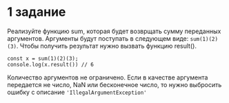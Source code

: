 # 1 задание

Реализуйте функцию sum, которая будет возврщать сумму переданных аргументов. Аргументы будут поступать в следующем виде: `sum(1)(2)(3)`. Чтобы получить результат нужно вызвать функцию result(). 
```
const x = sum(1)(2)(3);
console.log(x.result()) // 6
```
Количество аргументов не ограничено. Если в качестве аргумента передается не число, NaN или бесконечное число, то нужно выбросить ошибку с описание `'IllegalArgumentException'`

